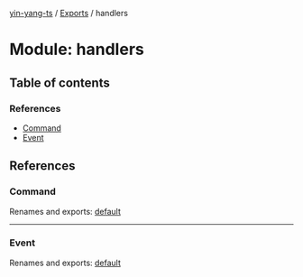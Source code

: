 [yin-yang-ts](../README.md) / [Exports](../modules.md) / handlers

# Module: handlers

## Table of contents

### References

- [Command](handlers.md#command)
- [Event](handlers.md#event)

## References

### Command

Renames and exports: [default](../classes/handlers_command.default.md)

___

### Event

Renames and exports: [default](../classes/handlers_event.default.md)
